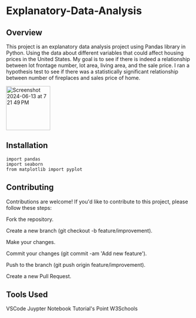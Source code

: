 # Explanatory-Data-Analysis

## Overview

This project is an explanatory data analysis project using Pandas library in Python. Using the data about different variables
that could affect housing prices in the United States. My goal is to see if there is indeed a relationship between lot frontage number, lot area,
living area, and the sale price. I ran a hypothesis test to see if there was a statistically significant relationship between number of fireplaces and sales price of home. 

<img width="120" alt="Screenshot 2024-06-13 at 7 21 49 PM" src="https://github.com/rp37458/Explanatory-Data-Analysis/assets/147536351/4128a3d5-e904-4278-8ebb-302e90fee16a">




## Installation

```
import pandas
import seaborn
from matplotlib import pyplot
```

## Contributing

Contributions are welcome! If you'd like to contribute to this project, please follow these steps:

Fork the repository.

Create a new branch (git checkout -b feature/improvement).

Make your changes.

Commit your changes (git commit -am 'Add new feature').

Push to the branch (git push origin feature/improvement).

Create a new Pull Request.


## Tools Used

VSCode
Juypter Notebook
Tutorial's Point
W3Schools
